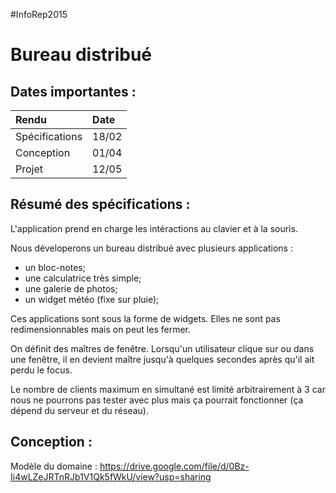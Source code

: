 #InfoRep2015

Bureau distribué
======================
Dates importantes :
----------------------
|Rendu|Date|
|:---|:--|
|Spécifications|18/02|
|Conception|01/04|
|Projet|12/05|

Résumé des spécifications :
------------------------------
L'application prend en charge les intéractions au clavier et à la souris.

Nous déveloperons un bureau distribué avec plusieurs applications : 
- un bloc-notes;
- une calculatrice très simple;
- une galerie de photos;
- un widget météo (fixe sur pluie);

Ces applications sont sous la forme de widgets. Elles ne sont pas redimensionnables mais on peut les fermer. 

On définit des maîtres de fenêtre. Lorsqu'un utilisateur clique sur ou dans une fenêtre, il en devient maître jusqu'à quelques secondes après qu'il ait perdu le focus.

Le nombre de clients maximum en simultané est limité arbitrairement à 3 car nous ne pourrons pas tester avec plus mais ça pourrait fonctionner (ça dépend du serveur et du réseau).

Conception :
-----------------------------------
Modèle du domaine : https://drive.google.com/file/d/0Bz-Ii4wLZeJRTnRJb1V1Qk5fWkU/view?usp=sharing
